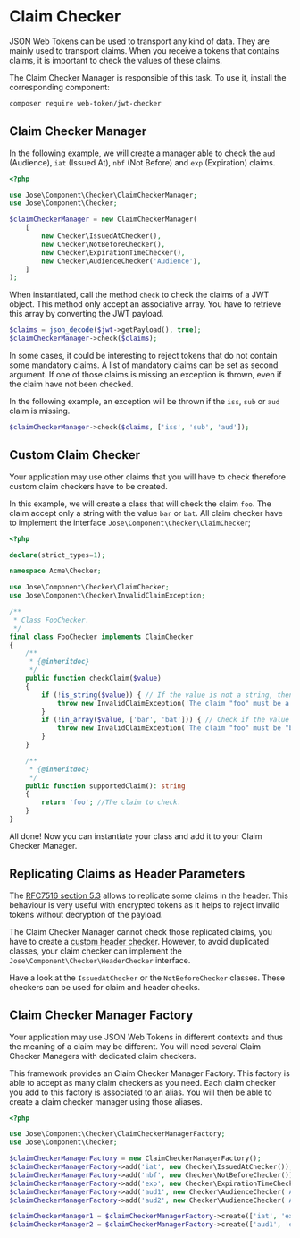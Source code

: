 # Claim Checker

JSON Web Tokens can be used to transport any kind of data. They are mainly used to transport claims. When you receive a tokens that contains claims, it is important to check the values of these claims.

The Claim Checker Manager is responsible of this task. To use it, install the corresponding component:

```bash
composer require web-token/jwt-checker
```

## Claim Checker Manager

In the following example, we will create a manager able to check the `aud` \(Audience\), `iat` \(Issued At\), `nbf` \(Not Before\) and `exp` \(Expiration\) claims.

```php
<?php

use Jose\Component\Checker\ClaimCheckerManager;
use Jose\Component\Checker;

$claimCheckerManager = new ClaimCheckerManager(
    [
        new Checker\IssuedAtChecker(),
        new Checker\NotBeforeChecker(),
        new Checker\ExpirationTimeChecker(),
        new Checker\AudienceChecker('Audience'),
    ]
);
```

When instantiated, call the method `check` to check the claims of a JWT object. This method only accept an associative array. You have to retrieve this array by converting the JWT payload.

```php
$claims = json_decode($jwt->getPayload(), true);
$claimCheckerManager->check($claims);
```

In some cases, it could be interesting to reject tokens that do not contain some mandatory claims. A list of mandatory claims can be set as second argument. If one of those claims is missing an exception is thrown, even if the claim have not been checked.

In the following example, an exception will be thrown if the `iss`, `sub` or `aud` claim is missing.

```php
$claimCheckerManager->check($claims, ['iss', 'sub', 'aud']);
```

## Custom Claim Checker

Your application may use other claims that you will have to check therefore custom claim checkers have to be created.

In this example, we will create a class that will check the claim `foo`. The claim accept only a string with the value `bar` or `bat`. All claim checker have to implement the interface `Jose\Component\Checker\ClaimChecker`;

```php
<?php

declare(strict_types=1);

namespace Acme\Checker;

use Jose\Component\Checker\ClaimChecker;
use Jose\Component\Checker\InvalidClaimException;

/**
 * Class FooChecker.
 */
final class FooChecker implements ClaimChecker
{
    /**
     * {@inheritdoc}
     */
    public function checkClaim($value)
    {
        if (!is_string($value)) { // If the value is not a string, then we throw an exception
            throw new InvalidClaimException('The claim "foo" must be a string.', 'foo', $value);
        }
        if (!in_array($value, ['bar', 'bat'])) { // Check if the value is allowed
            throw new InvalidClaimException('The claim "foo" must be "bar" or "bat".', 'foo', $value);
        }
    }

    /**
     * {@inheritdoc}
     */
    public function supportedClaim(): string
    {
        return 'foo'; //The claim to check.
    }
}
```

All done! Now you can instantiate your class and add it to your Claim Checker Manager.

## Replicating Claims as Header Parameters

The [RFC7516 section 5.3](https://tools.ietf.org/html/rfc7519#section-5.3) allows to replicate some claims in the header. This behaviour is very useful with encrypted tokens as it helps to reject invalid tokens without decryption of the payload.

The Claim Checker Manager cannot check those replicated claims, you have to create a [custom header checker](header-checker.md). However, to avoid duplicated classes, your claim checker can implement the `Jose\Component\Checker\HeaderChecker` interface.

Have a look at the `IssuedAtChecker` or the `NotBeforeChecker` classes. These checkers can be used for claim and header checks.

## Claim Checker Manager Factory

Your application may use JSON Web Tokens in different contexts and thus the meaning of a claim may be different. You will need several Claim Checker Managers with dedicated claim checkers.

This framework provides an Claim Checker Manager Factory. This factory is able to accept as many claim checkers as you need. Each claim checker you add to this factory is associated to an alias. You will then be able to create a claim checker manager using those aliases.

```php
<?php

use Jose\Component\Checker\ClaimCheckerManagerFactory;
use Jose\Component\Checker;

$claimCheckerManagerFactory = new ClaimCheckerManagerFactory();
$claimCheckerManagerFactory->add('iat', new Checker\IssuedAtChecker());
$claimCheckerManagerFactory->add('nbf', new Checker\NotBeforeChecker());
$claimCheckerManagerFactory->add('exp', new Checker\ExpirationTimeChecker());
$claimCheckerManagerFactory->add('aud1', new Checker\AudienceChecker('Audience for service #1'));
$claimCheckerManagerFactory->add('aud2', new Checker\AudienceChecker('Audience for service #2'));

$claimCheckerManager1 = $claimCheckerManagerFactory->create(['iat', 'exp', 'aud2']);
$claimCheckerManager2 = $claimCheckerManagerFactory->create(['aud1', 'exp']);
```

